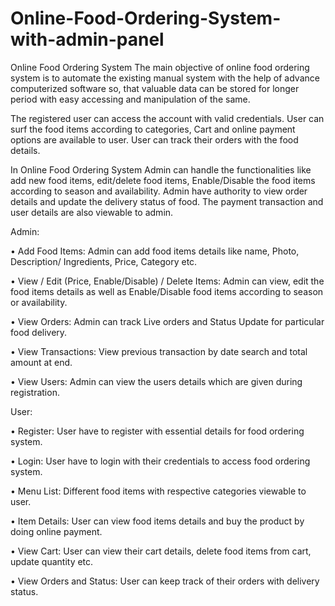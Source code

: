 # Online-Food-Ordering-System-with-admin-panel
 
Online Food Ordering System
The main objective of online food ordering system is to automate the existing manual system with the help of advance computerized software so, that valuable data can be stored for longer period with easy accessing and manipulation of the same.

The registered user can access the account with valid credentials. User can surf the food items according to categories, Cart and online payment options are available to user. User can track their orders with the food details.

In Online Food Ordering System Admin can handle the functionalities like add new food items, edit/delete food items, Enable/Disable the food items according to season and availability. Admin have authority to view order details and update the delivery status of food. The payment transaction and user details are also viewable to admin.

Admin:

• Add Food Items: Admin can add food items details like name, Photo, Description/ Ingredients, Price, Category etc.

• View / Edit (Price, Enable/Disable) / Delete Items: Admin can view, edit the food items details as well as Enable/Disable food items according to season or availability.

• View Orders: Admin can track Live orders and Status Update for particular food delivery.

• View Transactions: View previous transaction by date search and total amount at end.

• View Users: Admin can view the users details which are given during registration.

User:

• Register: User have to register with essential details for food ordering system.

• Login: User have to login with their credentials to access food ordering system.

• Menu List: Different food items with respective categories viewable to user.

• Item Details: User can view food items details and buy the product by doing online payment.

• View Cart: User can view their cart details, delete food items from cart, update quantity etc.

• View Orders and Status: User can keep track of their orders with delivery status.
